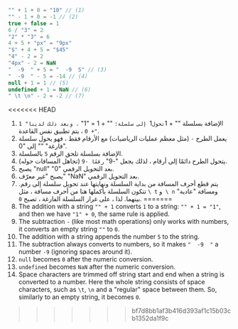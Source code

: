 
```js no-beautify
"" + 1 + 0 = "10" // (1)
"" - 1 + 0 = -1 // (2)
true + false = 1
6 / "3" = 2
"2" * "3" = 6
4 + 5 + "px" = "9px"
"$" + 4 + 5 = "$45"
"4" - 2 = 2
"4px" - 2 = NaN
"  -9  " + 5 = "  -9  5" // (3)
"  -9  " - 5 = -14 // (4)
null + 1 = 1 // (5)
undefined + 1 = NaN // (6)
" \t \n" - 2 = -2 // (7)
```

<<<<<<< HEAD
1. الإضافة بسلسلة "" + 1` تحول `1` إلى سلسلة:` "" + 1 = "1" `، وبعد ذلك لدينا" 1 "+ 0` ، يتم تطبيق نفس القاعدة.
2. يعمل الطرح `-` (مثل معظم عمليات الرياضيات) مع الأرقام فقط ، فهو يحول سلسلة فارغة" "" إلى "0".
3. الإضافة بسلسلة تلحق الرقم `5` بالسلسلة.
4. يتحول الطرح دائمًا إلى أرقام ، لذلك يجعل "-9" `رقمًا -9` (تجاهل المسافات حوله).
5. يصبح "null" "0" بعد التحويل الرقمي.
6. يصبح "غير معرّف" "NaN" بعد التحويل الرقمي.
7. يتم قطع أحرف المسافة من بداية السلسلة ونهايتها عند تحويل سلسلة إلى رقم. تتكون السلسلة بأكملها هنا من أحرف مسافة ، مثل `\ t` و` \ n` ومسافة "عادية" بينهما. لذا ، على غرار السلسلة الفارغة ، تصبح `0`.
=======
1. The addition with a string `"" + 1` converts `1` to a string: `"" + 1 = "1"`, and then we have `"1" + 0`, the same rule is applied.
2. The subtraction `-` (like most math operations) only works with numbers, it converts an empty string `""` to `0`.
3. The addition with a string appends the number `5` to the string.
4. The subtraction always converts to numbers, so it makes `"  -9  "` a number `-9` (ignoring spaces around it).
5. `null` becomes `0` after the numeric conversion.
6. `undefined` becomes `NaN` after the numeric conversion.
7. Space characters are trimmed off string start and end when a string is converted to a number. Here the whole string consists of space characters, such as `\t`, `\n` and a "regular" space between them. So, similarly to an empty string, it becomes `0`.
>>>>>>> bf7d8bb1af3b416d393af1c15b03cb1352da1f9c
